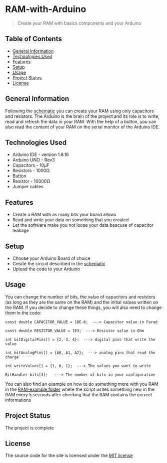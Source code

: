 # RAM-with-Arduino
> Create your RAM with basics components and your Arduino

## Table of Contents
* [General Information](#general-information)
* [Technologies Used](#technologies-used)
* [Features](#features)
* [Setup](#setup)
* [Usage](#usage)
* [Project Status](#project-status)
* [License](#license)


## General Information
Following the [schematic](Schematic.pdf) you can create your RAM using only capacitors and resistors. The Arduino is the brain of the project and its role is to write, read and refresh the data in your RAM. With the help of a button, you can also read the content of your RAM on the serial monitor of the Arduino IDE.


## Technologies Used
- Arduino IDE - version 1.8.16
- Arduino UNO - Rev3
- Capacitors - 10μF
- Resistors - 1000Ω
- Button
- Resistor - 10000Ω
- Jumper cables


## Features
- Create a RAM with as many bits your board allows
- Read and write your data on something that you created
- Let the software make you not loose your data beacuse of capacitor leakage


## Setup
- Choose your Arduino Board of choice
- Create the circuit described in the [schematic](Schematic.pdf)
- Upload the code to your Arduino


## Usage
You can change the number of bits, the value of capacitors and resistors (as long as they are the same on the RAM) and the initial values written on the RAM.
If you decide to change these things, you will also need to change them in the code:

`const double CAPACITOR_VALUE = 10E-6;  ---> Capacitor value in Farad`

`const double RESISTOR_VALUE = 1E3;  ---> Resistor value in Ohm`

`int bitDigitalPins[] = {2, 3, 4};  ---> digital pins that write the value`

`int bitAnalogPins[] = {A0, A1, A2};  ---> analog pins that read the charge`

`int writeValues[] = {1, 0, 1};  ---> The values you want to write`

`BitHandler bits[3];   ---> The number of bits in your configuration`

You can also find an example on how to do something more with you RAM in the [RAM-example folder](RAM-example) where the script writes something new in the RAM every 5 seconds after checking that the RAM contains the correct informations


## Project Status
The project is complete


## License
The source code for the site is licensed under the [MIT license](LICENSE)
